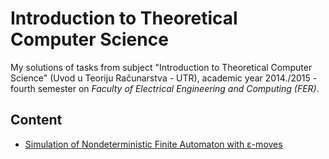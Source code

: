 # Introduction to Theoretical Computer Science

My solutions of tasks from subject "Introduction to Theoretical Computer Science" (Uvod u Teoriju Računarstva - UTR), academic year 2014./2015 - fourth semester on
_Faculty of Electrical Engineering and Computing (FER)_.

## Content

* [Simulation of  Nondeterministic Finite Automaton with ε-moves](https://github.com/hermanzdosilovic/utr/tree/master/lab-1)